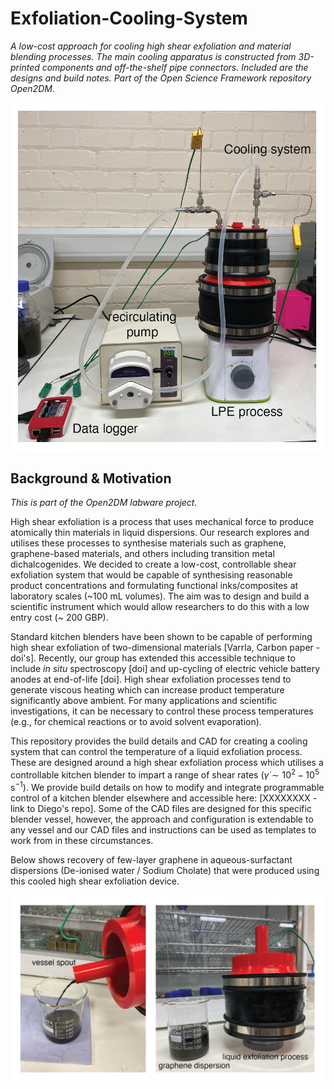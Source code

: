 # Exfoliation-Cooling-System

_A low-cost approach for cooling high shear exfoliation and material blending processes. The main cooling apparatus is constructed from 3D-printed components and off-the-shelf pipe connectors. Included are the designs and build notes. Part of the Open Science Framework repository Open2DM._

![Complete LPE assembly](./Images/complete-cooling-assembly.png)


## Background & Motivation

_This is part of the Open2DM labware project._

High shear exfoliation is a process that uses mechanical force to produce atomically thin materials in liquid dispersions. Our research explores and utilises these processes to synthesise materials such as graphene, graphene-based materials, and others including transition metal dichalcogenides. We decided to create a low-cost, controllable shear exfoliation system that would be capable of synthesising reasonable product concentrations and formulating functional inks/composites at laboratory scales (~100 mL volumes). The aim was to design and build a scientific instrument which would allow researchers to do this with a low entry cost (~ 200 GBP). 

Standard kitchen blenders have been shown to be capable of performing high shear exfoliation of two-dimensional materials [Varrla, Carbon paper - doi's]. Recently, our group has extended this accessible technique to include _in situ_ spectroscopy [doi] and up-cycling of electric vehicle battery anodes at end-of-life [doi]. High shear exfoliation processes tend to generate viscous heating which can increase product temperature significantly above ambient. For many applications and scientific investigations, it can be necessary to control these process temperatures (e.g., for chemical reactions or to avoid solvent evaporation).   

This repository provides the build details and CAD for creating a cooling system that can control the temperature of a liquid exfoliation process. These are designed around a high shear exfoliation process which utilises a controllable kitchen blender to impart a range of shear rates ($\dot{\gamma} \sim 10^2-10^5$ s$^{-1}$). We provide build details on how to modify and integrate programmable control of a kitchen blender elsewhere and accessible here: [XXXXXXXX - link to Diego's repo].  Some of the CAD files are designed for this specific blender vessel, however, the approach and configuration is extendable to any vessel and our CAD files and instructions can be used as templates to work from in these circumstances.

Below shows recovery of few-layer graphene in aqueous-surfactant dispersions (De-ionised water / Sodium Cholate) that were produced using this cooled high shear exfoliation device.

![Production of FLG](./Images/2DM-recovery.png) 

